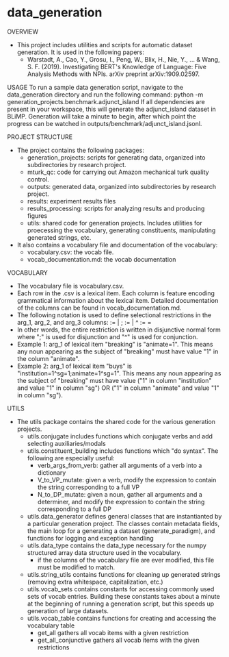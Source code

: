 # data_generation

OVERVIEW
- This project includes utilities and scripts for automatic dataset generation. It is used in the following papers:
    - Warstadt, A., Cao, Y., Grosu, I., Peng, W., Blix, H., Nie, Y., ... & Wang, S. F. (2019). Investigating BERT's Knowledge of Language: Five Analysis Methods with NPIs. arXiv preprint arXiv:1909.02597.
    

USAGE
To run a sample data generation script, navigate to the data_generation directory and run the following command:
    python -m generation_projects.benchmark.adjunct_island
If all dependencies are present in your workspace, this will generate the adjunct_island dataset in BLiMP. Generation will take a minute to begin, after which point the progress can be watched in outputs/benchmark/adjunct_island.jsonl.


PROJECT STRUCTURE
- The project contains the following packages:
    - generation_projects: scripts for generating data, organized into subdirectories by research project.
    - mturk_qc: code for carrying out Amazon mechanical turk quality control.
    - outputs: generated data, organized into subdirectories by research project.
    - results: experiment results files
    - results_processing: scripts for analyzing results and producing figures
    - utils: shared code for generation projects. Includes utilities for proecessing the vocabulary, generating constituents, manipulating generated strings, etc.
- It also contains a vocabulary file and documentation of the vocabulary:
    - vocabulary.csv: the vocab file.
    - vocab_documentation.md: the vocab documentation


VOCABULARY
- The vocabulary file is vocabulary.csv.
- Each row in the .csv is a lexical item. Each column is feature encoding grammatical information about the lexical item. Detailed documentation of the columns can be found in vocab_documentation.md.
- The following notation is used to define selectional restrictions in the arg_1, arg_2, and arg_3 columns:
    <DISJUNCTION> := <CONJUNCTION> | <CONJUNCTION>;<DISJUNCTION>
    <CONJUNCTION> := <CONDITION> | <CONDITION>^<CONJUNCTION>
    <CONDITION> := <COLUMN>=<VALUE>
- In other words, the entire restriction is written in disjunctive normal form where ";" is used for disjunction and "^" is used for conjunction.
- Example 1: arg_1 of lexical item "breaking" is "animate=1". This means any noun appearing as the subject of "breaking" must have value "1" in the column "animate". 
- Example 2: arg_1 of lexical item "buys" is "institution=1^sg=1;animate=1^sg=1". This means any noun appearing as the subject of "breaking" must have value ("1" in column "institution" and value "1" in column "sg") OR ("1" in column "animate" and value "1" in column "sg"). 


UTILS
- The utils package contains the shared code for the various generation projects.
    - utils.conjugate includes functions which conjugate verbs and add selecting auxiliaries/modals
    - utils.constituent_building includes functions which "do syntax". The following are especially useful:
        - verb_args_from_verb: gather all arguments of a verb into a dictionary
        - V_to_VP_mutate: given a verb, modify the expression to contain the string corresponding to a full VP
        - N_to_DP_mutate: given a noun, gather all arguments and a determiner, and modify the expression to contain the string corresponding to a full DP
    - utils.data_generator defines general classes that are instantianted by a particular generation project. The classes contain metadata fields, the main loop for a generating a dataset (generate_paradigm), and functions for logging and exception handling
    - utils.data_type contains the data_type necessary for the numpy structured array data structure used in the vocabulary.
        - if the columns of the vocabulary file are ever modified, this file must be modified to match.
    - utils.string_utils contains functions for cleaning up generated strings (removing extra whitespace, capitalization, etc.)
    - utils.vocab_sets contains constants for accessing commonly used sets of vocab entries. Building these constants takes about a minute at the beginning of running a generation script, but this speeds up generation of large datasets.
    - utils.vocab_table contains functions for creating and accessing the vocabulary table
        - get_all gathers all vocab items with a given restriction
        - get_all_conjunctive gathers all vocab items with the given restrictions
